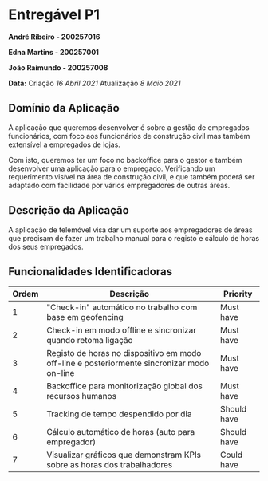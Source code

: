 # Entregável P1

**André Ribeiro - 200257016**

**Edna Martins - 200257001**

**João Raimundo - 200257008**

**Data:**
Criação *16 Abril 2021*
Atualização *8 Maio 2021*


## Domínio da Aplicação

A aplicação que queremos desenvolver é sobre a gestão de empregados funcionários, com foco aos funcionários de construção civil mas também extensível a empregados de lojas.

Com isto, queremos ter um foco no backoffice para o gestor e também desenvolver uma aplicação para o empregado. Verificando um requerimento visível na área de construção civil, e que também poderá ser adaptado com facilidade por vários empregadores de outras áreas.

## Descrição da Aplicação

A aplicação de telemóvel visa dar um suporte aos empregadores de áreas que precisam de fazer um trabalho manual para o registo e cálculo de horas dos seus empregados.

## Funcionalidades Identificadoras

|Ordem|Descrição|Priority|
|---|---|---|
|1|"Check-in" automático no trabalho com base em geofencing|Must have|
|2|Check-in em modo offline e sincronizar quando retoma ligação|Must have|
|3|Registo de horas no dispositivo em modo off-line e posteriormente sincronizar modo on-line|Must have|
|4|Backoffice para monitorização global dos recursos humanos|Must have|
|5|Tracking de tempo despendido por dia|Should have|
|6|Cálculo automático de horas (auto para empregador)|Should have|
|7|Visualizar gráficos que demonstram KPIs sobre as horas dos trabalhadores|Could have|


